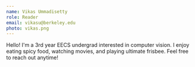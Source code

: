 ```yaml
---
name: Vikas Ummadisetty
role: Reader
email: vikasu@berkeley.edu
photo: vikas.png
---
```


Hello! I'm a 3rd year EECS undergrad interested in computer vision. I enjoy eating spicy food, watching movies, and playing ultimate frisbee. Feel free to reach out anytime!